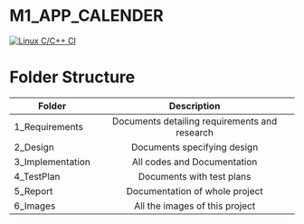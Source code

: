 # M1_APP_CALENDER
[![Linux C/C++ CI](https://github.com/pasumarthiharitha/M1_APP_CALENDER/actions/workflows/c-cpp.yml/badge.svg)](https://github.com/pasumarthiharitha/M1_APP_CALENDER/actions/workflows/c-cpp.yml)











# Folder Structure
| Folder   |      Description     |  
|----------|:-------------:|
| 1_Requirements |  Documents detailing requirements and research |
| 2_Design |    Documents specifying design  | 
| 3_Implementation |   All codes and Documentation  |
| 4_TestPlan |  Documents with test plans |
| 5_Report |    Documentation of whole project  | 
| 6_Images |    All the images of this project  |
